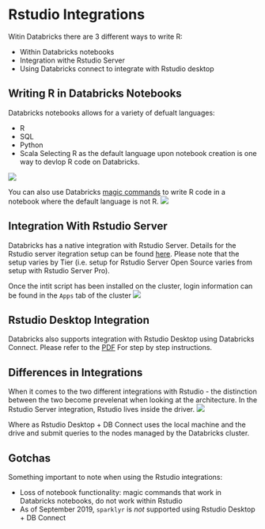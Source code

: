 # Rstudio Integrations
Witin Databricks there are 3 different ways to write R:
 - Within Databricks notebooks
 - Integration withe Rstudio Server
 - Using Databricks connect to integrate with Rstudio desktop 
 
 ## Writing R in Databricks Notebooks
 Databricks notebooks allows for a variety of defualt languages:
 - R
 - SQL
 - Python
 - Scala
 Selecting R as the default language upon notebook creation is one way to devlop R code on Databricks. 
 <img src="https://github.com/marygracemoesta/R-User-Guide/blob/master/Developing_on_Databricks/images/R_default.png?" raw = true)>
 
You can also use Databricks [magic commands](https://docs.databricks.com/user-guide/notebooks/notebook-use.html#mix-languages) to write R code in a notebook where the default language is not R.
<img src = "https://github.com/marygracemoesta/R-User-Guide/blob/master/Developing_on_Databricks/images/R_magic_command.png?" raw = true>

## Integration With Rstudio Server
Databricks has a native integration with Rstudio Server. Details for the Rstudio server itegration setup can be found [here](https://docs.databricks.com/spark/latest/sparkr/rstudio.html#get-started-with-rstudio-server-open-source). Please note that the setup varies by Tier (i.e. setup for Rstudio Server Open Source varies from setup with Rstudio Server Pro). 

Once the intit script has been installed on the cluster, login information can be found in the `Apps` tab of the cluster
<img src ="https://github.com/marygracemoesta/R-User-Guide/blob/master/Developing_on_Databricks/images/Rstudio_integration.png?" raw = true>

## Rstudio Desktop Integration
Databricks also supports integration with Rstudio Desktop using Databricks Connect. Please refer to the [PDF](https://github.com/marygracemoesta/R-User-Guide/blob/master/Developing_on_Databricks/DB%20Connect%20with%20RStudio%20Dekstop.pdf) For step by step instructions. 

## Differences in Integrations
When it comes to the two different integrations with Rstudio - the distinction between the two become prevelenat when looking at the architecture. In the Rstudio Server integration, Rstudio lives inside the driver. 
<img src="https://github.com/marygracemoesta/R-User-Guide/blob/master/Developing_on_Databricks/images/rstudioServerarchitecture.png?" raw = true>

Where as Rstudio Desktop + DB Connect uses the local machine and the drive and submit queries to the nodes managed by the Databricks cluster. 

## Gotchas 
Something important to note when using the Rstudio integrations:
- Loss of notebook functionality: magic commands that work in Databricks notebooks, do not work within Rstudio
- As of September 2019, `sparklyr` is *not* supported using Rstudio Desktop + DB Connect 
